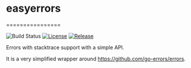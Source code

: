 # easyerrors
================

![Build Status](https://github.com/pprishchepa/easyerrors/workflows/go/badge.svg)
[![License](https://img.shields.io/github/license/pprishchepa/easyerrors)](/LICENSE)
[![Release](https://img.shields.io/github/release/pprishchepa/easyerrors.svg)](https://github.com/golangci/pprishchepa/easyerrors/latest)

Errors with stacktrace support with a simple API.

It is a very simplified wrapper around https://github.com/go-errors/errors.
